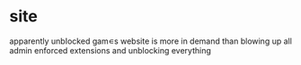 # site
apparently unbIocked gam∊s website is more in demand than blowing up all admin enforced extensions and unblocking everything
